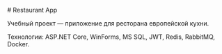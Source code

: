 \# Restaurant App

Учебный проект — приложение для ресторана европейской кухни.

Технологии: ASP.NET Core, WinForms, MS SQL, JWT, Redis, RabbitMQ, Docker.



